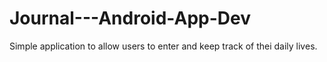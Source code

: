 # Journal---Android-App-Dev

Simple application to allow users to enter and keep track of thei daily lives. 
